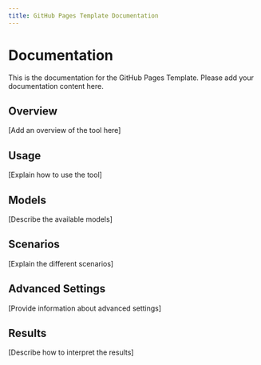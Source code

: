 ```yaml
---
title: GitHub Pages Template Documentation
---
```


# Documentation

This is the documentation for the GitHub Pages Template. Please add your documentation content here.

## Overview

[Add an overview of the tool here]

## Usage

[Explain how to use the tool]

## Models

[Describe the available models]

## Scenarios

[Explain the different scenarios]

## Advanced Settings

[Provide information about advanced settings]

## Results

[Describe how to interpret the results]

